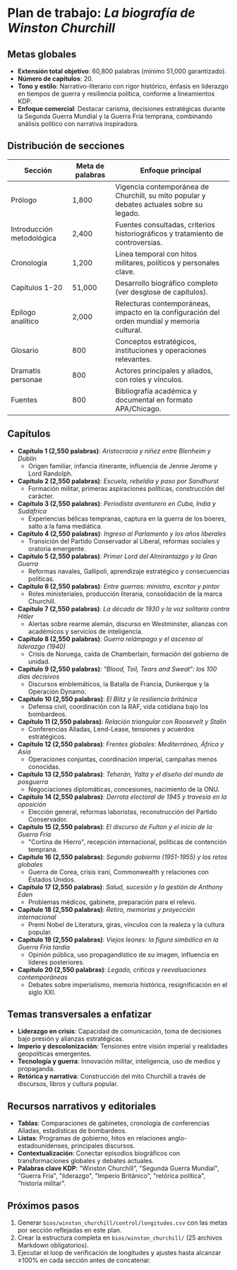 # Plan de trabajo: *La biografía de Winston Churchill*

## Metas globales
- **Extensión total objetivo**: 60,800 palabras (mínimo 51,000 garantizado).
- **Número de capítulos**: 20.
- **Tono y estilo**: Narrativo-literario con rigor histórico, énfasis en liderazgo en tiempos de guerra y resiliencia política, conforme a lineamientos KDP.
- **Enfoque comercial**: Destacar carisma, decisiones estratégicas durante la Segunda Guerra Mundial y la Guerra Fría temprana, combinando análisis político con narrativa inspiradora.

## Distribución de secciones
| Sección | Meta de palabras | Enfoque principal |
| --- | --- | --- |
| Prólogo | 1,800 | Vigencia contemporánea de Churchill, su mito popular y debates actuales sobre su legado. |
| Introducción metodológica | 2,400 | Fuentes consultadas, criterios historiográficos y tratamiento de controversias. |
| Cronología | 1,200 | Línea temporal con hitos militares, políticos y personales clave. |
| Capítulos 1-20 | 51,000 | Desarrollo biográfico completo (ver desglose de capítulos). |
| Epílogo analítico | 2,000 | Relecturas contemporáneas, impacto en la configuración del orden mundial y memoria cultural. |
| Glosario | 800 | Conceptos estratégicos, instituciones y operaciones relevantes. |
| Dramatis personae | 800 | Actores principales y aliados, con roles y vínculos. |
| Fuentes | 800 | Bibliografía académica y documental en formato APA/Chicago. |

## Capítulos
- **Capítulo 1 (2,550 palabras)**: *Aristocracia y niñez entre Blenheim y Dublín*
  - Origen familiar, infancia itinerante, influencia de Jennie Jerome y Lord Randolph.
- **Capítulo 2 (2,550 palabras)**: *Escuela, rebeldía y paso por Sandhurst*
  - Formación militar, primeras aspiraciones políticas, construcción del carácter.
- **Capítulo 3 (2,550 palabras)**: *Periodista aventurero en Cuba, India y Sudáfrica*
  - Experiencias bélicas tempranas, captura en la guerra de los bóeres, salto a la fama mediática.
- **Capítulo 4 (2,550 palabras)**: *Ingreso al Parlamento y los años liberales*
  - Transición del Partido Conservador al Liberal, reformas sociales y oratoria emergente.
- **Capítulo 5 (2,550 palabras)**: *Primer Lord del Almirantazgo y la Gran Guerra*
  - Reformas navales, Gallipoli, aprendizaje estratégico y consecuencias políticas.
- **Capítulo 6 (2,550 palabras)**: *Entre guerras: ministro, escritor y pintor*
  - Roles ministeriales, producción literaria, consolidación de la marca Churchill.
- **Capítulo 7 (2,550 palabras)**: *La década de 1930 y la voz solitaria contra Hitler*
  - Alertas sobre rearme alemán, discurso en Westminster, alianzas con académicos y servicios de inteligencia.
- **Capítulo 8 (2,550 palabras)**: *Guerra relámpago y el ascenso al liderazgo (1940)*
  - Crisis de Noruega, caída de Chamberlain, formación del gobierno de unidad.
- **Capítulo 9 (2,550 palabras)**: *"Blood, Toil, Tears and Sweat": los 100 días decisivos*
  - Discursos emblemáticos, la Batalla de Francia, Dunkerque y la Operación Dynamo.
- **Capítulo 10 (2,550 palabras)**: *El Blitz y la resiliencia británica*
  - Defensa civil, coordinación con la RAF, vida cotidiana bajo los bombardeos.
- **Capítulo 11 (2,550 palabras)**: *Relación triangular con Roosevelt y Stalin*
  - Conferencias Aliadas, Lend-Lease, tensiones y acuerdos estratégicos.
- **Capítulo 12 (2,550 palabras)**: *Frentes globales: Mediterráneo, África y Asia*
  - Operaciones conjuntas, coordinación imperial, campañas menos conocidas.
- **Capítulo 13 (2,550 palabras)**: *Teherán, Yalta y el diseño del mundo de posguerra*
  - Negociaciones diplomáticas, concesiones, nacimiento de la ONU.
- **Capítulo 14 (2,550 palabras)**: *Derrota electoral de 1945 y travesía en la oposición*
  - Elección general, reformas laboristas, reconstrucción del Partido Conservador.
- **Capítulo 15 (2,550 palabras)**: *El discurso de Fulton y el inicio de la Guerra Fría*
  - "Cortina de Hierro", recepción internacional, políticas de contención temprana.
- **Capítulo 16 (2,550 palabras)**: *Segundo gobierno (1951-1955) y los retos globales*
  - Guerra de Corea, crisis iraní, Commonwealth y relaciones con Estados Unidos.
- **Capítulo 17 (2,550 palabras)**: *Salud, sucesión y la gestión de Anthony Eden*
  - Problemas médicos, gabinete, preparación para el relevo.
- **Capítulo 18 (2,550 palabras)**: *Retiro, memorias y proyección internacional*
  - Premi Nobel de Literatura, giras, vínculos con la realeza y la cultura popular.
- **Capítulo 19 (2,550 palabras)**: *Viejos leones: la figura simbólica en la Guerra Fría tardía*
  - Opinión pública, uso propagandístico de su imagen, influencia en líderes posteriores.
- **Capítulo 20 (2,550 palabras)**: *Legado, críticas y reevaluaciones contemporáneas*
  - Debates sobre imperialismo, memoria histórica, resignificación en el siglo XXI.

## Temas transversales a enfatizar
- **Liderazgo en crisis**: Capacidad de comunicación, toma de decisiones bajo presión y alianzas estratégicas.
- **Imperio y descolonización**: Tensiones entre visión imperial y realidades geopolíticas emergentes.
- **Tecnología y guerra**: Innovación militar, inteligencia, uso de medios y propaganda.
- **Retórica y narrativa**: Construcción del mito Churchill a través de discursos, libros y cultura popular.

## Recursos narrativos y editoriales
- **Tablas**: Comparaciones de gabinetes, cronología de conferencias Aliadas, estadísticas de bombardeos.
- **Listas**: Programas de gobierno, hitos en relaciones anglo-estadounidenses, principales discursos.
- **Contextualización**: Conectar episodios biográficos con transformaciones globales y debates actuales.
- **Palabras clave KDP**: "Winston Churchill", "Segunda Guerra Mundial", "Guerra Fría", "liderazgo", "Imperio Británico", "retórica política", "historia militar".

## Próximos pasos
1. Generar `bios/winston_churchill/control/longitudes.csv` con las metas por sección reflejadas en este plan.
2. Crear la estructura completa en `bios/winston_churchill/` (25 archivos Markdown obligatorios).
3. Ejecutar el loop de verificación de longitudes y ajustes hasta alcanzar ≥100% en cada sección antes de concatenar.
